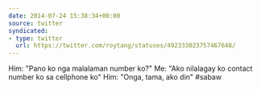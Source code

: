 ```yaml
---
date: 2014-07-24 15:38:34+00:00
source: twitter
syndicated:
- type: twitter
  url: https://twitter.com/roytang/statuses/492333023757467648/
---
```


Him: "Pano ko nga malalaman number ko?"
Me: "Ako nilalagay ko contact number ko sa cellphone ko"
Him: "Onga, tama, ako din"
#sabaw